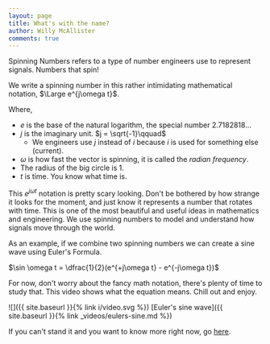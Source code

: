 ```yaml
---
layout: page
title: What's with the name?
author: Willy McAllister
comments: true
---
```


Spinning Numbers refers to a type of number engineers use to represent signals. Numbers that spin!

<p>
<div id="spin-d3" class="centered"></div>
<script src="https://d3js.org/d3.v4.min.js"></script>
<script src="{{ "/assets/d3/spinningnumbers-d3.js" | relative_url }}"></script>
<link rel="stylesheet" type="text/css" href="{{ "/assets/d3/spinningnumbers-d3.css" | relative_url }}" />
</p>

We write a spinning number in this rather intimidating mathematical notation, $\Large e^{j\omega t}$. 

Where,
* $e$ is the base of the natural logarithm, the special number 2.7182818... 
* $j$ is the imaginary unit. $j = \sqrt{-1}\qquad$ 
    * We engineers use $j$ instead of $i$ because $i$ is used for something else (current).
* $\omega$ is how fast the vector is spinning, it is called the *radian frequency*.
* The radius of the big circle is $1$.
* $t$ is time. You know what time is.

This $e^{j\omega t}$ notation is pretty scary looking. Don't be bothered by how strange it looks for the moment, and just know it represents a number that rotates with time. This is one of the most beautiful and useful ideas in mathematics and engineering. We use spinning numbers to model and understand how signals move through the world. 

As an example, if we combine two spinning numbers we can create a sine wave using Euler's Formula.

$\sin \omega t = \dfrac{1}{2}(e^{+j\omega t} - e^{-j\omega t})$

For now, don't worry about the fancy math notation, there's plenty of time to study that. This video shows what the equation means. Chill out and enjoy.

![]({{ site.baseurl }}{% link i/video.svg %}) [Euler's sine wave]({{ site.baseurl }}{% link _videos/eulers-sine.md %})

If you can't stand it and you want to know more right now, go [here](https://www.khanacademy.org/science/electrical-engineering/ee-circuit-analysis-topic/ee-ac-analysis/v/ee-ac-analysis-intro1).